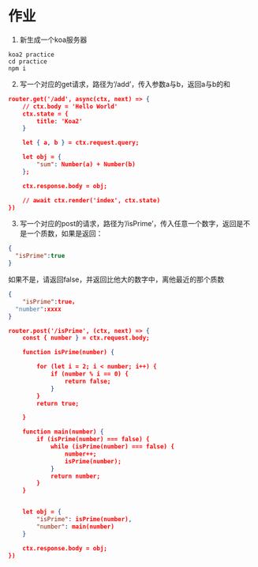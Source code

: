 # 作业

1. 新生成一个koa服务器

```shell
koa2 practice 
cd practice
npm i
```

2. 写一个对应的get请求，路径为‘/add’，传入参数a与b，返回a与b的和

```json
router.get('/add', async(ctx, next) => {
    // ctx.body = 'Hello World'
    ctx.state = {
        title: 'Koa2'
    }

    let { a, b } = ctx.request.query;

    let obj = {
        "sum": Number(a) + Number(b)
    };

    ctx.response.body = obj;

    // await ctx.render('index', ctx.state)
})
```

3. 写一个对应的post的请求，路径为‘/isPrime’，传入任意一个数字，返回是不是一个质数，如果是返回：

```json
{
  "isPrime":true
}
```

如果不是，请返回false，并返回比他大的数字中，离他最近的那个质数

```json
{
	"isPrime":true，
  "number":xxxx
}
```

```json
router.post('/isPrime', (ctx, next) => {
    const { number } = ctx.request.body;

    function isPrime(number) {

        for (let i = 2; i < number; i++) {
            if (number % i == 0) {
                return false;
            }
        }
        return true;

    }

    function main(number) {
        if (isPrime(number) === false) {
            while (isPrime(number) === false) {
                number++;
                isPrime(number);
            }
            return number;
        }
    }


    let obj = {
        "isPrime": isPrime(number),
        "number": main(number)
    }

    ctx.response.body = obj;
})
```

